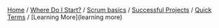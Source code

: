 [Home](index) / [Where Do I Start?](where-do-we-start) / [Scrum basics](/scrum-basics) / [Successful Projects](successful-projects) / [Quick Terms](scrum_glossary) / [Learning More](learning more)
